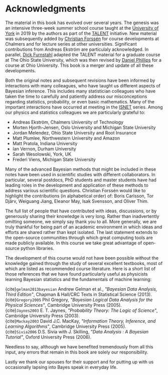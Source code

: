 # Acknowledgments

The material in this book has evolved over several years. The genesis was an intensive three-week summer school course taught at the [University of York](https://www.york.ac.uk/) in 2019 by the authors as part of the [TALENT](https://fribtheoryalliance.org/TALENT/) initiative. 
New material was subsequently added by [Christian Forssén](https://www.chalmers.se/en/persons/f2bcf/) for course developments at Chalmers and for lecture series at other universities. Significant contributions from Andreas Ekström are particulaly acknowledged. 
In parallel, [Dick Furnstahl](https://physics.osu.edu/people/furnstahl.1) adapted the TALENT material for a graduate course at The Ohio State University, which was then revised by [Daniel Phillips](https://www.ohio.edu/cas/phillid1) for a course at Ohio University.
This book is a merger and update of all these developments.

Both the original notes and subsequent revisions have been informed by interactions with many colleagues, who have taught us different aspects of Bayesian inference. 
This includes many statistician colleagues who have taken the time to carefully and patiently address our misconceptions regarding statistics, probability, or even basic mathematics. Many of the important interactions have occurred at meeting in the [ISNET](https://isnet-series.github.io/meetings/) series.
Among our physics and statistics colleagues we are particularly grateful to:
* Andreas Ekström, Chalmers University of Technology
* Morten Hjorth-Jensen, Oslo University and Michigan State University
* Jordan Melendez, Ohio State University and Root Insurance
* Matt Plumlee, Northwestern University and Amazon
* Matt Pratola, Indiana University
* Ian Vernon, Durham University
* Sarah Wesolowski, York, UK
* Frederi Viens, Michigan State University


Many of the advanced Bayesian methods that might be included in these notes have been used in scientific studies with different collaborators. In particular, several postdocs, PhD students and master students have had leading roles in the development and application of these methods to address various scientific questions. Christian Forssén would like to highlight the contributions (in alphabetical order) of: Boris Carlsson, Tor Djärv, Weiguang Jiang, Eleanor May, Isak Svensson, and Oliver Thim.

The full list of people that have contributed with ideas, discussions, or by generously sharing their knowledge is very long. Rather than inadvertently omitting someone, we simply say thank you to all. More generally, we are truly thankful for being part of an academic environment in which ideas and efforts are shared rather than kept isolated.
The last statement extends to the open-source communities through which great computing tools are made publicly available. In this course we take great advantage of open-source python libraries.

The development of this course would not have been possible without the knowledge gained through the study of several excellent textbooks, most of which are listed as recommended course literature. Here is a short list of those references that we have found particularly useful as physicists learning Bayesian statistics and the fundamentals of machine learning:

{cite}`gelman2013bayesian` Andrew Gelman et al., *"Bayesian Data Analysis, Third Edition"*, Chapman & Hall/CRC Texts in Statistical Science (2013). <br/>
{cite}`Gregory2005` Phil Gregory, *"Bayesian Logical Data Analysis for the Physical Sciences"*, Cambridge University Press (2005). <br/>
{cite}`Jaynes2003` E. T. Jaynes, *"Probability Theory: The Logic of Science"*, Cambridge University Press (2003). <br/>
{cite}`Mackay2003` David J.C. MacKay, *"Information Theory, Inference, and Learning Algorithms"*, Cambridge University Press (2005). <br/>
{cite}`Sivia2006` D.S. Sivia with J. Skilling, *"Data Analysis : A Bayesian Tutorial"*, Oxford University Press (2006).



Needless to say, although we have benefited tremendously from all this input, any errors that remain in this book are solely our responsibility.

Lastly we thank our spouses for their support and for putting up with us occasionally lapsing into Bayes speak in everyday life. 

